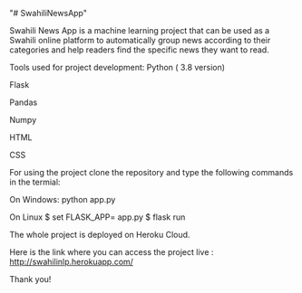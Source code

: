 

"# SwahiliNewsApp" 

Swahili News App is a machine learning project that can be used as a Swahili online platform to automatically group 
news according to their categories and help readers find the specific news they want to read.


Tools used for project development:
Python ( 3.8 version)

Flask

Pandas

Numpy

HTML

CSS


For using the project clone the repository and type the following commands in the termial:

On Windows:
python app.py 

On Linux
$ set FLASK_APP= app.py
$ flask run

The whole project is deployed on Heroku Cloud.

Here is the link where you can access the project live : http://swahilinlp.herokuapp.com/


Thank you!
